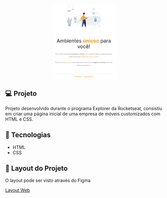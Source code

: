 <div align="center">
<img alt="Capa do projeto" src="images/preview.png" width="40%">
</div>

## 💻 Projeto

Projeto desenvolvido durante o programa Explorer da Rocketseat, consistiu em criar uma página inicial de uma empresa de móveis customizados com HTML e CSS.

## 🚀 Tecnologias

<ul>
  <li>HTML</li>
  <li>CSS</li>
</ul>

## 🔖 Layout do Projeto

O layout pode ser visto através do Figma

[Layout Web](https://www.figma.com/file/hWF7zWWJgk8qOJTdcxCUUB/Explorer---Projeto-01-(Copy)?node-id=1%3A2)
